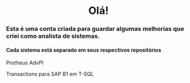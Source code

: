 <h1><center>Olá!</center></h1>

<h3>Esta é uma conta criada para guardar algumas melhorias que criei como analista de sistemas.</h3>
<h4>Cada sistema está separado em seus respectivos repositórios</h4>


<p>Protheus AdvPl</p>
<p>Transactions para SAP B1 em T-SQL</p>
